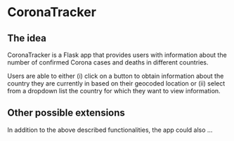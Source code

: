 # CoronaTracker

## The idea
CoronaTracker is a Flask app that provides users with information about the number of confirmed Corona cases and deaths in different countries. 

Users are able to either (i) click on a button to obtain information about the country they are currently in based on their geocoded location or (ii) select from a dropdown list the country for which they want to view information.

## Other possible extensions
In addition to the above described functionalities, the app could also ...